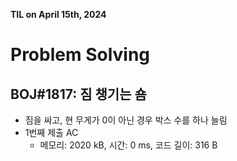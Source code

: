**TIL on April 15th, 2024**

# Problem Solving
## BOJ#1817: 짐 챙기는 숌
* 짐을 싸고, 현 무게가 0이 아닌 경우 박스 수를 하나 늘림
* 1번째 제출 AC
    - 메모리: 2020 kB, 시간: 0 ms, 코드 길이: 316 B


